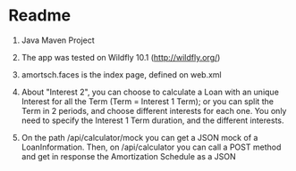 # Readme

1. Java Maven Project

2. The app was tested on Wildfly 10.1 (http://wildfly.org/)

3. amortsch.faces is the index page, defined on web.xml

4. About "Interest 2", you can choose to calculate a Loan with an unique Interest for all the Term (Term = Interest 1 Term); or you can split the Term in 2 periods, and choose different interests for each one. You only need to specify the Interest 1 Term duration, and the different interests.

5. On the path /api/calculator/mock you can get a JSON mock of a LoanInformation. Then, on /api/calculator you can call a POST method and get in response the Amortization Schedule as a JSON
